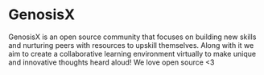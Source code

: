 # GenosisX
GenosisX is an open source community that focuses on building new skills and nurturing peers with resources to upskill themselves. Along with it we aim to create a collaborative learning environment virtually to make unique and innovative thoughts heard aloud! We love open source &lt;3
